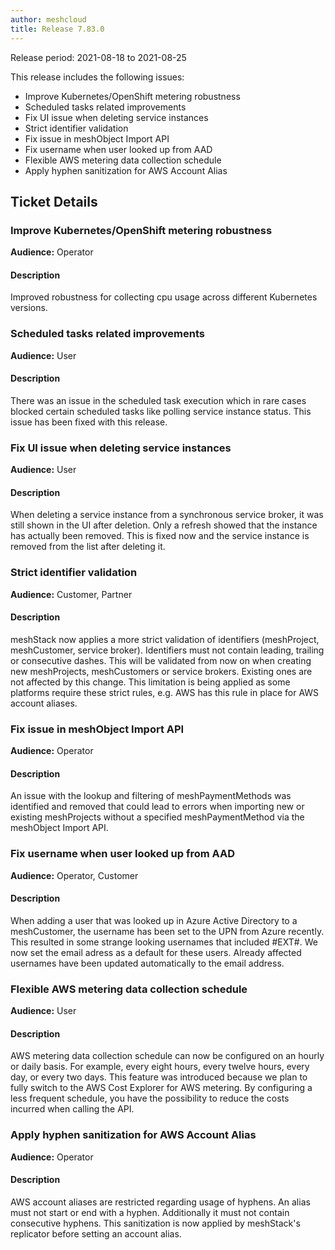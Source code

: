```yaml
---
author: meshcloud
title: Release 7.83.0
---
```


Release period: 2021-08-18 to 2021-08-25

This release includes the following issues:
* Improve Kubernetes/OpenShift metering robustness
* Scheduled tasks related improvements
* Fix UI issue when deleting service instances
* Strict identifier validation
* Fix issue in meshObject Import API
* Fix username when user looked up from AAD
* Flexible AWS metering data collection schedule
* Apply hyphen sanitization for AWS Account Alias
<!--truncate-->

## Ticket Details
### Improve Kubernetes/OpenShift metering robustness
**Audience:** Operator<br>

#### Description
Improved robustness for collecting cpu usage across different Kubernetes versions.

### Scheduled tasks related improvements
**Audience:** User<br>

#### Description
There was an issue in the scheduled task execution which in rare cases blocked certain scheduled tasks like polling service instance
status. This issue has been fixed with this release.

### Fix UI issue when deleting service instances
**Audience:** User<br>

#### Description
When deleting a service instance from a synchronous service broker, it was still shown in the UI after deletion.
Only a refresh showed that the instance has actually been removed. This is fixed now and the service instance
is removed from the list after deleting it.

### Strict identifier validation
**Audience:** Customer, Partner<br>

#### Description
meshStack now applies a more strict validation of identifiers (meshProject, meshCustomer, service broker). Identifiers
must not contain leading, trailing or consecutive dashes. This will be validated from now on when creating new
meshProjects, meshCustomers or service brokers. Existing ones are not affected by this change. This limitation is being
applied as some platforms require these strict rules, e.g. AWS has this rule in place for AWS account aliases.

### Fix issue in meshObject Import API
**Audience:** Operator<br>

#### Description
An issue with the lookup and filtering of meshPaymentMethods was identified and removed that could lead to
errors when importing new or existing meshProjects without a specified meshPaymentMethod via the meshObject
Import API.

### Fix username when user looked up from AAD
**Audience:** Operator, Customer<br>

#### Description
When adding a user that was looked up in Azure Active Directory to a meshCustomer, the username has been set to the UPN from Azure recently.
This resulted in some strange looking usernames that included #EXT#. We now set the email adress as a default for these users. Already 
affected usernames have been updated automatically to the email address.

### Flexible AWS metering data collection schedule
**Audience:** User<br>

#### Description
AWS metering data collection schedule can now be configured on an hourly or daily basis. For example, every eight hours,
every twelve hours, every day, or every two days. This feature was introduced because we plan to fully switch to the
AWS Cost Explorer for AWS metering. By configuring a less frequent schedule, you have the possibility to reduce the
costs incurred when calling the API.

### Apply hyphen sanitization for AWS Account Alias
**Audience:** Operator<br>

#### Description
AWS account aliases are restricted regarding usage of hyphens. An alias must not start or end with a hyphen.
Additionally it must not contain consecutive hyphens. This sanitization is now applied by meshStack's replicator
before setting an account alias.

